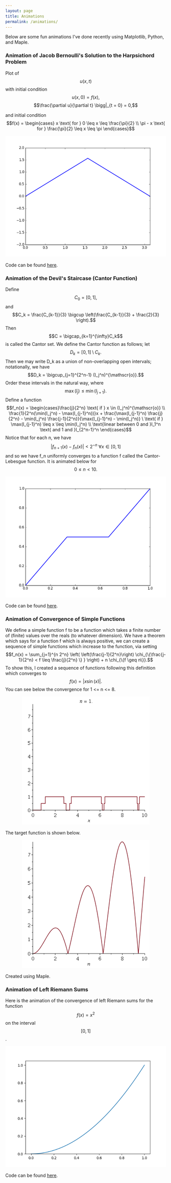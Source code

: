 ```yaml
---
layout: page
title: Animations
permalink: /animations/
---
```


 Below are some fun animations I've done recently using Matplotlib, Python, and Maple.

### Animation of Jacob Bernoulli's Solution to the Harpsichord Problem

Plot of $$u(x,t)$$ with initial condition
$$u(x,0) = f(x),$$
$$\frac{\partial u}{\partial t} \bigg|_{t = 0} = 0,$$

and initial condition
$$f(x) = \begin{cases} x \text{ for } 0 \leq x \leq \frac{\pi}{2} \\ \pi - x \text{ for } \frac{\pi}{2} \leq x \leq \pi \end{cases}$$

![Wave](/images/wave.gif)

Code can be found <a href="https://gist.github.com/marshareb/777745fb6f38831eeffc2771bcf5c32d">here</a>.


### Animation of the Devil's Staircase (Cantor Function)

Define $$C_0 = [0,1],$$ and $$C_k = \frac{C_{k-1}}{3} \bigcup \left(\frac{C_{k-1}}{3} + \frac{2}{3} \right).$$ Then $$C = \bigcap_{k=1}^{\infty}C_k$$ is called the Cantor set. We define the Cantor function as follows; let $$D_k = [0,1] \setminus C_k.$$ Then we may write D_k as a union of non-overlapping open intervals; notationally, we have $$D_k = \bigcup_{j=1}^{2^n-1} (I_j^n)^{\mathscr{o}}.$$ Order these intervals in the natural way, where $$\max(I_j) \leq \min (I_{j+1}).$$ Define a function $$f_n(x) = \begin{cases}\frac{j}{2^n} \text{ if } x \in (I_j^n)^{\mathscr{o}} \\ \frac{1}{2^n(\min(I_j^n) - \max(I_{j-1}^n))}x + \frac{\max(I_{j-1}^n) \frac{j}{2^n} - \min(I_j^n) \frac{j-1}{2^n}}{\max(I_{j-1}^n) - \min(I_j^n)} \ \text{ if } \max(I_{j-1}^n) \leq x \leq \min(I_j^n) \\ \text{linear between 0 and }I_1^n \text{ and 1 and }I_{2^n-1}^n \end{cases}$$
Notice that for each n, we have
$$ |f_{n+1}(x) - f_n(x)| < 2^{-n} \ \forall x \in [0,1]$$
and so we have f_n uniformly converges to a function f called the Cantor-Lebesgue function. It is animated below for
$$ 0 \leq n < 10.$$

<center><img src ="/images/cantor.gif"></center>

Code can be found <a href="https://gist.github.com/marshareb/9e3e2196bcf4c0847429b49b4365b953">here</a>.


### Animation of Convergence of Simple Functions
We define a simple function f to be a function which takes a finite number of (finite) values over the reals (to whatever dimension). We have a theorem which says for a function f which is always positive, we can create a sequence of simple functions which increase to the function, via setting $$f_n(x) = \sum_{j=1}^{n 2^n} \left( \left(\frac{j-1}{2^n}\right) \chi_{\{\frac{j-1}{2^n} < f \leq \frac{j}{2^n} \} } \right) + n \chi_{\{f \geq n\}}.$$ To show this, I created a sequence of functions following this definition which converges to $$f(x) = |x\sin(x)|.$$ You can see below the convergence for 1 <= n <= 8.</p>

<center><img src ="/images/plot2.gif"></center>

The target function is shown below.

<center> <img src="/images/plot1.png"></center>

Created using Maple.

### Animation of Left Riemann Sums

Here is the animation of the convergence of left Riemann sums for the function $$f(x) = x^2$$ on the interval $$[0,1]$$.

<center><img src ="/images/leftriemann.gif"></center>

Code can be found <a href="https://gist.github.com/marshareb/b63a82956f71c907c8b128f6c74c9842">here</a>.
